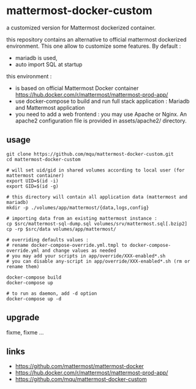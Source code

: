 # mattermost-docker-custom
a customized version for Mattermost dockerized container.

this repository contains an alternative to official mattermost dockerized environment. This one allow to customize some features. By default :

* mariadb is used,
* auto import SQL at startup

this environment :
* is based on official Mattermost Docker container https://hub.docker.com/r/mattermost/mattermost-prod-app/
* use docker-compose to build and run full stack application : Mariadb and Mattermost application 
* you need to add a web frontend : you may use Apache or Nginx. An apache2 configuration file is provided in assets/apache2/ directory.

## usage

	git clone https://github.com/mqu/mattermost-docker-custom.git
	cd mattermost-docker-custom

	# will set uid/gid in shared volumes according to local user (for mattermost container)
	export UID=$(id -i)
	export GID=$(id -g)

	# this directory will contain all application data (mattermost and mariadb)
	mkdir -p ./volumes/app/mattermost/{data,logs,config}

	# importing data from an existing mattermost instance :
	cp $src/mattermost-sql-dump.sql volumes/srv/mattermost.sql[.bzip2]
	cp -rp $src/data volumes/app/mattermost/

	# overriding defaults values :
	# rename docker-compose-override.yml.tmpl to docker-compose-override.yml and change values as needed
	# you may add your scripts in app/override/XXX-enabled*.sh
	# you can disable any-script in app/override/XXX-enabled*.sh (rm or rename them)

	docker-compose build
	docker-compose up
	
	# to run as daemon, add -d option 
	docker-compose up -d




## upgrade 

fixme, fixme ...


## links

* https://github.com/mattermost/mattermost-docker
* https://hub.docker.com/r/mattermost/mattermost-prod-app/
* https://github.com/mqu/mattermost-docker-custom
